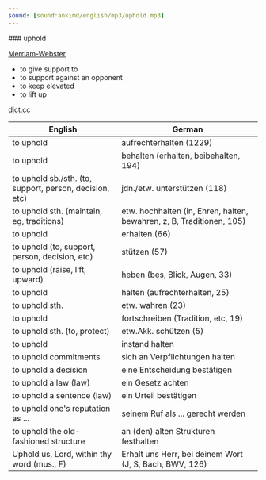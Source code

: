 ```yaml
---
sound: [sound:ankimd/english/mp3/uphold.mp3]
---
```


\### uphold

[Merriam-Webster](https://www.merriam-webster.com/dictionary/uphold)

- to give support to
- to support against an opponent
- to keep elevated
- to lift up

[dict.cc](https://www.dict.cc/uphold)

| English        | German       |
| -------------- | ------------ |
| to uphold | aufrechterhalten (1229) |
| to uphold | behalten (erhalten, beibehalten, 194) |
| to uphold sb./sth. (to, support, person, decision, etc) | jdn./etw. unterstützen (118) |
| to uphold sth. (maintain, eg, traditions) | etw. hochhalten (in, Ehren, halten, bewahren, z, B, Traditionen, 105) |
| to uphold | erhalten (66) |
| to uphold (to, support, person, decision, etc) | stützen (57) |
| to uphold (raise, lift, upward) | heben (bes, Blick, Augen, 33) |
| to uphold | halten (aufrechterhalten, 25) |
| to uphold sth. | etw. wahren (23) |
| to uphold | fortschreiben (Tradition, etc, 19) |
| to uphold sth. (to, protect) | etw.Akk. schützen (5) |
| to uphold | instand halten |
| to uphold commitments | sich an Verpflichtungen halten |
| to uphold a decision | eine Entscheidung bestätigen |
| to uphold a law (law) | ein Gesetz achten |
| to uphold a sentence (law) | ein Urteil bestätigen |
| to uphold one's reputation as ... | seinem Ruf als ... gerecht werden |
| to uphold the old-fashioned structure | an (den) alten Strukturen festhalten |
| Uphold us, Lord, within thy word (mus., F) | Erhalt uns Herr, bei deinem Wort (J, S, Bach, BWV, 126) |
